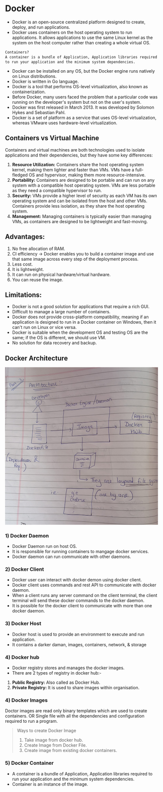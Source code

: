 # Docker

- Docker is an open-source centralized platform designed to create, deploy, and run applications.
- Docker uses containers on the host operating system to run applications. It allows applications to use the same Linux kernel as the system on the host computer rather than creating a whole virtual OS.
```
Containers?
A container is a bundle of Application, Application libraries required to run your application and the minimum system dependencies.
```
- Docker can be installed on any OS, but the Docker engine runs natively on Linux distributions.
- Docker is written in Go language.
- Docker is a tool that performs OS-level virtualization, also known as containerization.
- Before Docker, many users faced the problem that a particular code was running on the developer's system but not on the user's system.
- Docker was first released in March 2013. It was developed by Solomon Hykes and Sebastian Pahl.
- Docker is a set of platform as a service that uses OS-level virtualization, whereas VMware uses hardware-level virtualization.

## Containers vs Virtual Machine 
Containers and virtual machines are both technologies used to isolate applications and their dependencies, but they have some key differences:

1. **Resource Utilization:** Containers share the host operating system kernel, making them lighter and faster than VMs. VMs have a full-fledged OS and hypervisor, making them more resource-intensive.
2. **Portability:** Containers are designed to be portable and can run on any system with a compatible host operating system. VMs are less portable as they need a compatible hypervisor to run.
3. **Security:** VMs provide a higher level of security as each VM has its own operating system and can be isolated from the host and other VMs. Containers provide less isolation, as they share the host operating system.
4. **Management:** Managing containers is typically easier than managing VMs, as containers are designed to be lightweight and fast-moving.


## Advantages:

1) No free allocation of RAM.
2) CI efficiency → Docker enables you to build a container image and use that same image across every step of the deployment process.
3) Less cost.
4) It is lightweight.
5) It can run on physical hardware/virtual hardware.
6) You can reuse the image.

## Limitations:

- Docker is not a good solution for applications that require a rich GUI.
- Difficult to manage a large number of containers.
- Docker does not provide cross-platform compatibility, meaning if an application is designed to run in a Docker container on Windows, then it can't run on Linux or vice versa.
- Docker is suitable when the development OS and testing OS are the same; if the OS is different, we should use VM.
- No solution for data recovery and backup.

## Docker Architecture
![title](Images/Architecture.jpeg)

### 1) Docker Daemon

- Docker Daemon run on host OS.
- It is responsible for running containers to mangage docker services.
- Docker daemon can run communicate with other daemons.

### 2) Docker Client
- Docker user can interact with docker demon using docker client.
- Docker client uses commands and rest API to communicate with docker daemon.
- When a client runs any server command on the client terminal, the client terminal will send these docker commands to the docker daemon.
- It is possible for the docker client to communicate with more than one docker daemon.

### 3) Docker Host
- Docker host is used to provide an environment to execute and run application.  
- It contains a darker daman, images, containers, network, & storage

### 4) Docker hub
- Docker registry stores and manages the docker images.  
- There are 2 types of registry in docker hub:- 
1) **Public Registry:**  Also called as Docker Hub.
2) **Private Registry:** It is used to share images within organisation.

### 4) Docker Images
Doctor images are read only binary templates which are used to create containers.
OR
Single file with all the dependencies and configuration required to run a program.
> Ways to create Docker Image
>1) Take image from docker hub.
>2) Create Image from Docker File.
>3) Create image from existing docker containers.

### 5) Docker Container
- A container is a bundle of Application, Application libraries required to run your application and the minimum system dependencies.
- Container is an instance of the image.

